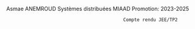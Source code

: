Asmae ANEMROUD
Systèmes distribuées
MIAAD
Promotion: 2023-2025

                                               Compte rendu JEE/TP2
